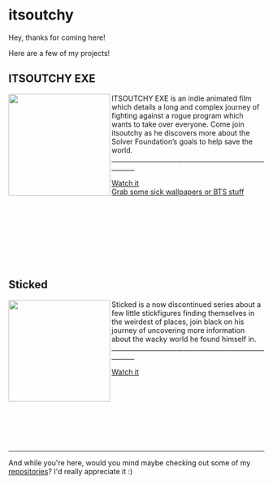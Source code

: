 # itsoutchy
Hey, thanks for coming here!

Here are a few of my projects!
<p>
  <h2>ITSOUTCHY EXE</h2>
  <img src="https://github.com/user-attachments/assets/d6e4697d-e332-4d84-9128-e6ce47277965" width=200 align="left">
  ITSOUTCHY EXE is an indie animated film which details a long and complex journey of fighting against a rogue program which wants to take over everyone. Come join itsoutchy as he discovers more about the Solver Foundation’s goals to help save the world.
  <br>
  ______________________________________________________  
  
  [Watch it](https://youtu.be/mSapwq1sV9k)  
  [Grab some sick wallpapers or BTS stuff](https://exe.itsoutchy.xyz/)
</p>
<br>
<br>
<br>
<br>
<br>
<br>
<br>

<p align="left">
  <h2>Sticked</h2>
  <img src="https://yt3.ggpht.com/ZHevy9ekmILFSnciO0Co2lHg00OVhbFAsWhucTORxHkYcid4m8nDA7BoL9AJ6KVU5wE-ZtvSrPo8Nhc=s1600-rw-nd-v1" width=200 align="left">
Sticked is a now discontinued series about a few little stickfigures finding themselves in the weirdest of places, join black on his journey of uncovering more information about the wacky world he found himself in.
<br>
______________________________________________________  

[Watch it](https://www.youtube.com/playlist?list=PLiOtztQ-VJjPPO6PRfEjdQl7cAmuItnI9)
</p>

<br>
<br>
<br>
<br>
<br>
<br>
<br>

***
And while you're here, would you mind maybe checking out some of my [repositories](https://github.com/itsoutchy-projects?tab=repositories)? I'd really appreciate it :)
